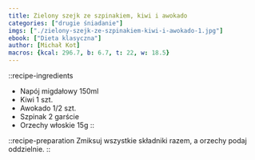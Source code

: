 ```yaml
---
title: Zielony szejk ze szpinakiem, kiwi i awokado
categories: ["drugie śniadanie"]
imgs: ["./zielony-szejk-ze-szpinakiem-kiwi-i-awokado-1.jpg"]
ebook: ["Dieta klasyczna"]
author: [Michał Kot]
macros: {kcal: 296.7, b: 6.7, t: 22, w: 18.5}
---
```

::recipe-ingredients
- Napój migdałowy 150ml
- Kiwi 1 szt.
- Awokado 1/2 szt.
- Szpinak 2 garście
- Orzechy włoskie 15g
::

::recipe-preparation
Zmiksuj wszystkie składniki razem, a orzechy podaj oddzielnie.
::